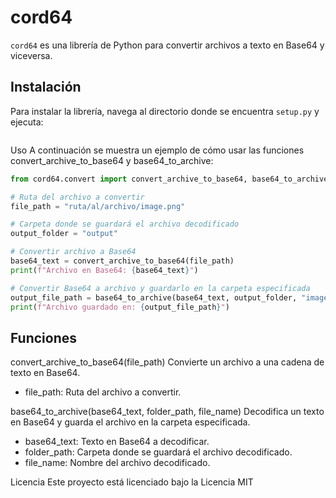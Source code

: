 # cord64

`cord64` es una librería de Python para convertir archivos a texto en Base64 y viceversa.

## Instalación

Para instalar la librería, navega al directorio donde se encuentra `setup.py` y ejecuta:

```bash

```
Uso
A continuación se muestra un ejemplo de cómo usar las funciones convert_archive_to_base64 y base64_to_archive:
```python
from cord64.convert import convert_archive_to_base64, base64_to_archive

# Ruta del archivo a convertir
file_path = "ruta/al/archivo/image.png"

# Carpeta donde se guardará el archivo decodificado
output_folder = "output"

# Convertir archivo a Base64
base64_text = convert_archive_to_base64(file_path)
print(f"Archivo en Base64: {base64_text}")

# Convertir Base64 a archivo y guardarlo en la carpeta especificada
output_file_path = base64_to_archive(base64_text, output_folder, "image.png")
print(f"Archivo guardado en: {output_file_path}")
```

## Funciones

convert_archive_to_base64(file_path)
Convierte un archivo a una cadena de texto en Base64.

- file_path: Ruta del archivo a convertir.

base64_to_archive(base64_text, folder_path, file_name)
Decodifica un texto en Base64 y guarda el archivo en la carpeta especificada.

- base64_text: Texto en Base64 a decodificar.
- folder_path: Carpeta donde se guardará el archivo decodificado.
- file_name: Nombre del archivo decodificado.

Licencia
Este proyecto está licenciado bajo la Licencia MIT